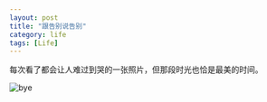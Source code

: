 ```yaml
---
layout: post
title: "跟告别说告别"
category: life
tags: [Life]
---
```


每次看了都会让人难过到哭的一张照片，但那段时光也恰是最美的时间。


![bye][1]


  [1]: https://farm4.staticflickr.com/3903/14580287881_b32255bcab.jpg

